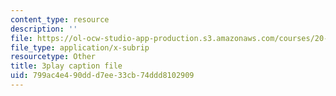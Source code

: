 ```yaml
---
content_type: resource
description: ''
file: https://ol-ocw-studio-app-production.s3.amazonaws.com/courses/20-219-becoming-the-next-bill-nye-writing-and-hosting-the-educational-show-january-iap-2015/799ac4e490ddd7ee33cb74ddd8102909_2nSxmWTdDU4.srt
file_type: application/x-subrip
resourcetype: Other
title: 3play caption file
uid: 799ac4e4-90dd-d7ee-33cb-74ddd8102909
---
```

